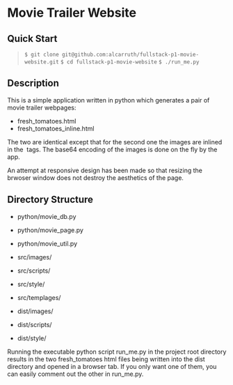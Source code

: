 

# Movie Trailer Website

## Quick Start

> `$ git clone git@github.com:alcarruth/fullstack-p1-movie-website.git`
> `$ cd fullstack-p1-movie-website`
> `$ ./run_me.py`

## Description 

This is a simple application written in python which generates a
pair of movie trailer webpages:

 * fresh_tomatoes.html
 * fresh_tomatoes_inline.html

The two are identical except that for the second one the images
are inlined in the <img> tags.  The base64 encoding of the images
is done on the fly by the app.

An attempt at responsive design has been made so that resizing the
brwoser window does not destroy the aesthetics of the page.

## Directory Structure

 * python/movie_db.py
 * python/movie_page.py
 * python/movie_util.py

 * src/images/
 * src/scripts/
 * src/style/
 * src/templages/

 * dist/images/
 * dist/scripts/
 * dist/style/

Running the executable python script run_me.py in the project root directory 
results in the two fresh_tomatoes html files being written into the dist 
directory and opened in a browser tab.  If you only want one of them, you 
can easily comment out the other in run_me.py.

